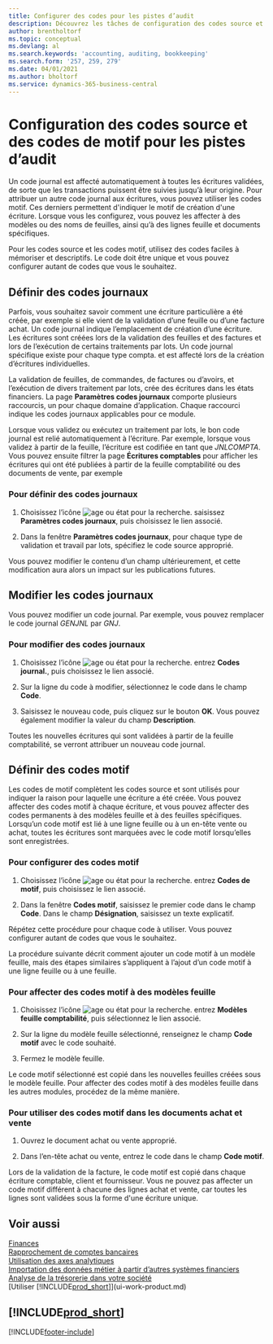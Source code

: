 ```yaml
---
title: Configurer des codes pour les pistes d’audit
description: Découvrez les tâches de configuration des codes source et des codes motif que vous pouvez utiliser pour suivre les pistes d’audit.
author: brentholtorf
ms.topic: conceptual
ms.devlang: al
ms.search.keywords: 'accounting, auditing, bookkeeping'
ms.search.form: '257, 259, 279'
ms.date: 04/01/2021
ms.author: bholtorf
ms.service: dynamics-365-business-central
---
```

# <a name="setting-up-source-codes-and-reason-codes-for-audit-trails"></a>Configuration des codes source et des codes de motif pour les pistes d’audit

Un code journal est affecté automatiquement à toutes les écritures validées, de sorte que les transactions puissent être suivies jusqu’à leur origine. Pour attribuer un autre code journal aux écritures, vous pouvez utiliser les codes motif. Ces derniers permettent d'indiquer le motif de création d'une écriture. Lorsque vous les configurez, vous pouvez les affecter à des modèles ou des noms de feuilles, ainsi qu’à des lignes feuille et documents spécifiques.  

Pour les codes source et les codes motif, utilisez des codes faciles à mémoriser et descriptifs. Le code doit être unique et vous pouvez configurer autant de codes que vous le souhaitez.

## <a name="define-source-codes"></a>Définir des codes journaux

Parfois, vous souhaitez savoir comment une écriture particulière a été créée, par exemple si elle vient de la validation d’une feuille ou d’une facture achat. Un code journal indique l’emplacement de création d’une écriture. Les écritures sont créées lors de la validation des feuilles et des factures et lors de l’exécution de certains traitements par lots. Un code journal spécifique existe pour chaque type compta. et est affecté lors de la création d’écritures individuelles.  

La validation de feuilles, de commandes, de factures ou d’avoirs, et l’exécution de divers traitement par lots, crée des écritures dans les états financiers. La page **Paramètres codes journaux** comporte plusieurs raccourcis, un pour chaque domaine d’application. Chaque raccourci indique les codes journaux applicables pour ce module.

Lorsque vous validez ou exécutez un traitement par lots, le bon code journal est relié automatiquement à l’écriture. Par exemple, lorsque vous validez à partir de la feuille, l’écriture est codifiée en tant que *JNLCOMPTA*. Vous pouvez ensuite filtrer la page **Écritures comptables** pour afficher les écritures qui ont été publiées à partir de la feuille comptabilité ou des documents de vente, par exemple

### <a name="to-define-source-codes"></a>Pour définir des codes journaux

1. Choisissez l’icône ![age ou état pour la recherche.](media/ui-search/search_small.png "Icône Page ou état pour la recherche") saisissez **Paramètres codes journaux**, puis choisissez le lien associé.  

2. Dans la fenêtre **Paramètres codes journaux**, pour chaque type de validation et travail par lots, spécifiez le code source approprié.  

Vous pouvez modifier le contenu d’un champ ultérieurement, et cette modification aura alors un impact sur les publications futures.

## <a name="change-source-codes"></a>Modifier les codes journaux

Vous pouvez modifier un code journal. Par exemple, vous pouvez remplacer le code journal *GENJNL* par *GNJ*.

### <a name="to-change-source-codes"></a>Pour modifier des codes journaux

1. Choisissez l’icône ![age ou état pour la recherche.](media/ui-search/search_small.png "Icône Page ou état pour la recherche") entrez **Codes journal.**, puis choisissez le lien associé.

2. Sur la ligne du code à modifier, sélectionnez le code dans le champ **Code**.

3. Saisissez le nouveau code, puis cliquez sur le bouton **OK**. Vous pouvez également modifier la valeur du champ **Description**.

Toutes les nouvelles écritures qui sont validées à partir de la feuille comptabilité, se verront attribuer un nouveau code journal.

## <a name="define-reason-codes"></a>Définir des codes motif

Les codes de motif complètent les codes source et sont utilisés pour indiquer la raison pour laquelle une écriture a été créée. Vous pouvez affecter des codes motif à chaque écriture, et vous pouvez affecter des codes permanents à des modèles feuille et à des feuilles spécifiques. Lorsqu’un code motif est lié à une ligne feuille ou à un en-tête vente ou achat, toutes les écritures sont marquées avec le code motif lorsqu’elles sont enregistrées.  

### <a name="to-set-up-reason-codes"></a>Pour configurer des codes motif

1. Choisissez l’icône ![age ou état pour la recherche.](media/ui-search/search_small.png "Icône Page ou état pour la recherche")  entrez **Codes de motif**, puis choisissez le lien associé.

2. Dans la fenêtre **Codes motif**, saisissez le premier code dans le champ **Code**. Dans le champ **Désignation**, saisissez un texte explicatif.

Répétez cette procédure pour chaque code à utiliser. Vous pouvez configurer autant de codes que vous le souhaitez.

La procédure suivante décrit comment ajouter un code motif à un modèle feuille, mais des étapes similaires s’appliquent à l’ajout d’un code motif à une ligne feuille ou à une feuille.  

### <a name="to-assign-reason-codes-to-journal-templates"></a>Pour affecter des codes motif à des modèles feuille

1. Choisissez l’icône ![age ou état pour la recherche.](media/ui-search/search_small.png "Icône Page ou état pour la recherche")  entrez **Modèles feuille comptabilité**, puis sélectionnez le lien associé.

2. Sur la ligne du modèle feuille sélectionné, renseignez le champ **Code motif** avec le code souhaité.

3. Fermez le modèle feuille.

Le code motif sélectionné est copié dans les nouvelles feuilles créées sous le modèle feuille. Pour affecter des codes motif à des modèles feuille dans les autres modules, procédez de la même manière.

### <a name="to-use-reason-codes-on-sales-and-purchase-documents"></a>Pour utiliser des codes motif dans les documents achat et vente

1. Ouvrez le document achat ou vente approprié.

2. Dans l’en-tête achat ou vente, entrez le code dans le champ **Code motif**.

Lors de la validation de la facture, le code motif est copié dans chaque écriture comptable, client et fournisseur. Vous ne pouvez pas affecter un code motif différent à chacune des lignes achat et vente, car toutes les lignes sont validées sous la forme d'une écriture unique.

## <a name="see-also"></a>Voir aussi

[Finances](finance.md)  
[Rapprochement de comptes bancaires](bank-manage-bank-accounts.md)  
[Utilisation des axes analytiques](finance-dimensions.md)  
[Importation des données métier à partir d’autres systèmes financiers](across-import-data-configuration-packages.md)  
[Analyse de la trésorerie dans votre société](finance-analyze-cash-flow.md)  
[Utiliser [!INCLUDE[prod_short](includes/prod_short.md)]](ui-work-product.md)  

## [!INCLUDE[prod_short](includes/free_trial_md.md)]  


[!INCLUDE[footer-include](includes/footer-banner.md)]
